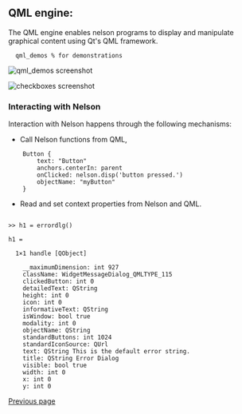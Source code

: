 ## QML engine:

The QML engine enables nelson programs to display and manipulate graphical content using Qt's QML framework.

```
  qml_demos % for demonstrations
```

![qml_demos screenshot](https://github.com/Nelson-numerical-software/nelson-website/raw/master/images/qml_demos.png "qml_demos")

![checkboxes screenshot](https://github.com/Nelson-numerical-software/nelson-website/blob/master/images/demo_checkboxes.png "checkboxes demo")

### Interacting with Nelson

Interaction with Nelson happens through the following mechanisms:

- Call Nelson functions from QML,

```
    Button {
        text: "Button"
        anchors.centerIn: parent
        onClicked: nelson.disp('button pressed.')
        objectName: "myButton"
    }
```

- Read and set context properties from Nelson and QML.

```

>> h1 = errordlg()

h1 =

  1×1 handle [QObject]

	__maximumDimension: int 927
	className: WidgetMessageDialog_QMLTYPE_115
	clickedButton: int 0
	detailedText: QString
	height: int 0
	icon: int 0
	informativeText: QString
	isWindow: bool true
	modality: int 0
	objectName: QString
	standardButtons: int 1024
	standardIconSource: QUrl
	text: QString This is the default error string.
	title: QString Error Dialog
	visible: bool true
	width: int 0
	x: int 0
	y: int 0

```

[Previous page](FEATURES.md)

